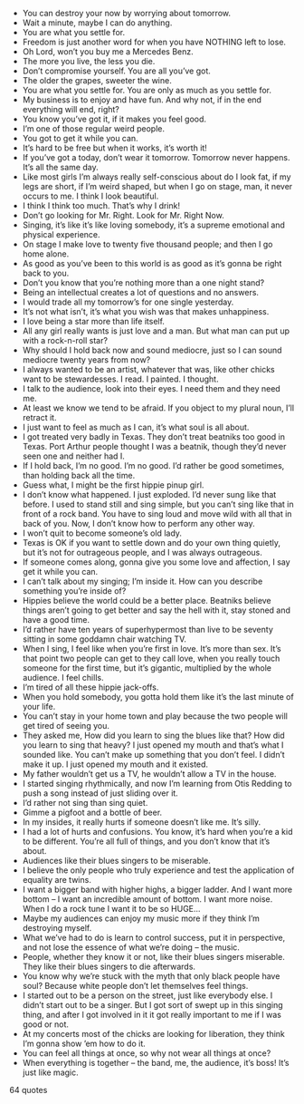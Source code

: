  - You can destroy your now by worrying about tomorrow.
 - Wait a minute, maybe I can do anything.
 - You are what you settle for.
 - Freedom is just another word for when you have NOTHING left to lose.
 - Oh Lord, won’t you buy me a Mercedes Benz.
 - The more you live, the less you die.
 - Don’t compromise yourself. You are all you’ve got.
 - The older the grapes, sweeter the wine.
 - You are what you settle for. You are only as much as you settle for.
 - My business is to enjoy and have fun. And why not, if in the end everything will end, right?
 - You know you’ve got it, if it makes you feel good.
 - I’m one of those regular weird people.
 - You got to get it while you can.
 - It’s hard to be free but when it works, it’s worth it!
 - If you’ve got a today, don’t wear it tomorrow. Tomorrow never happens. It’s all the same day.
 - Like most girls I’m always really self-conscious about do I look fat, if my legs are short, if I’m weird shaped, but when I go on stage, man, it never occurs to me. I think I look beautiful.
 - I think I think too much. That’s why I drink!
 - Don’t go looking for Mr. Right. Look for Mr. Right Now.
 - Singing, it’s like it’s like loving somebody, it’s a supreme emotional and physical experience.
 - On stage I make love to twenty five thousand people; and then I go home alone.
 - As good as you’ve been to this world is as good as it’s gonna be right back to you.
 - Don’t you know that you’re nothing more than a one night stand?
 - Being an intellectual creates a lot of questions and no answers.
 - I would trade all my tomorrow’s for one single yesterday.
 - It’s not what isn’t, it’s what you wish was that makes unhappiness.
 - I love being a star more than life itself.
 - All any girl really wants is just love and a man. But what man can put up with a rock-n-roll star?
 - Why should I hold back now and sound mediocre, just so I can sound mediocre twenty years from now?
 - I always wanted to be an artist, whatever that was, like other chicks want to be stewardesses. I read. I painted. I thought.
 - I talk to the audience, look into their eyes. I need them and they need me.
 - At least we know we tend to be afraid. If you object to my plural noun, I’ll retract it.
 - I just want to feel as much as I can, it’s what soul is all about.
 - I got treated very badly in Texas. They don’t treat beatniks too good in Texas. Port Arthur people thought I was a beatnik, though they’d never seen one and neither had I.
 - If I hold back, I’m no good. I’m no good. I’d rather be good sometimes, than holding back all the time.
 - Guess what, I might be the first hippie pinup girl.
 - I don’t know what happened. I just exploded. I’d never sung like that before. I used to stand still and sing simple, but you can’t sing like that in front of a rock band. You have to sing loud and move wild with all that in back of you. Now, I don’t know how to perform any other way.
 - I won’t quit to become someone’s old lady.
 - Texas is OK if you want to settle down and do your own thing quietly, but it’s not for outrageous people, and I was always outrageous.
 - If someone comes along, gonna give you some love and affection, I say get it while you can.
 - I can’t talk about my singing; I’m inside it. How can you describe something you’re inside of?
 - Hippies believe the world could be a better place. Beatniks believe things aren’t going to get better and say the hell with it, stay stoned and have a good time.
 - I’d rather have ten years of superhypermost than live to be seventy sitting in some goddamn chair watching TV.
 - When I sing, I feel like when you’re first in love. It’s more than sex. It’s that point two people can get to they call love, when you really touch someone for the first time, but it’s gigantic, multiplied by the whole audience. I feel chills.
 - I’m tired of all these hippie jack-offs.
 - When you hold somebody, you gotta hold them like it’s the last minute of your life.
 - You can’t stay in your home town and play because the two people will get tired of seeing you.
 - They asked me, How did you learn to sing the blues like that? How did you learn to sing that heavy? I just opened my mouth and that’s what I sounded like. You can’t make up something that you don’t feel. I didn’t make it up. I just opened my mouth and it existed.
 - My father wouldn’t get us a TV, he wouldn’t allow a TV in the house.
 - I started singing rhythmically, and now I’m learning from Otis Redding to push a song instead of just sliding over it.
 - I’d rather not sing than sing quiet.
 - Gimme a pigfoot and a bottle of beer.
 - In my insides, it really hurts if someone doesn’t like me. It’s silly.
 - I had a lot of hurts and confusions. You know, it’s hard when you’re a kid to be different. You’re all full of things, and you don’t know that it’s about.
 - Audiences like their blues singers to be miserable.
 - I believe the only people who truly experience and test the application of equality are twins.
 - I want a bigger band with higher highs, a bigger ladder. And I want more bottom – I want an incredible amount of bottom. I want more noise. When I do a rock tune I want it to be so HUGE...
 - Maybe my audiences can enjoy my music more if they think I’m destroying myself.
 - What we’ve had to do is learn to control success, put it in perspective, and not lose the essence of what we’re doing – the music.
 - People, whether they know it or not, like their blues singers miserable. They like their blues singers to die afterwards.
 - You know why we’re stuck with the myth that only black people have soul? Because white people don’t let themselves feel things.
 - I started out to be a person on the street, just like everybody else. I didn’t start out to be a singer. But I got sort of swept up in this singing thing, and after I got involved in it it got really important to me if I was good or not.
 - At my concerts most of the chicks are looking for liberation, they think I’m gonna show ’em how to do it.
 - You can feel all things at once, so why not wear all things at once?
 - When everything is together – the band, me, the audience, it’s boss! It’s just like magic.

64 quotes